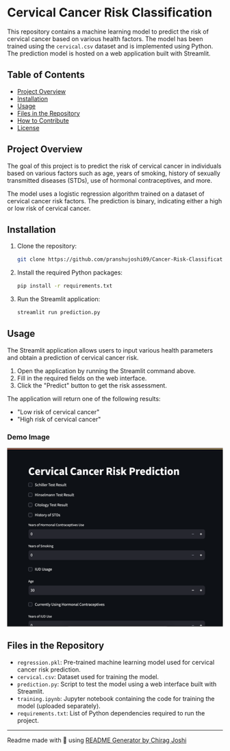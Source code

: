 # Cervical Cancer Risk Classification

This repository contains a machine learning model to predict the risk of cervical cancer based on various health factors. The model has been trained using the `cervical.csv` dataset and is implemented using Python. The prediction model is hosted on a web application built with Streamlit.

## Table of Contents
- [Project Overview](#project-overview)
- [Installation](#installation)
- [Usage](#usage)
- [Files in the Repository](#files-in-the-repository)
- [How to Contribute](#how-to-contribute)
- [License](#license)

## Project Overview

The goal of this project is to predict the risk of cervical cancer in individuals based on various factors such as age, years of smoking, history of sexually transmitted diseases (STDs), use of hormonal contraceptives, and more.

The model uses a logistic regression algorithm trained on a dataset of cervical cancer risk factors. The prediction is binary, indicating either a high or low risk of cervical cancer.

## Installation

1. Clone the repository:

    ```bash
    git clone https://github.com/pranshujoshi09/Cancer-Risk-Classification.git
    ```

2. Install the required Python packages:

    ```bash
    pip install -r requirements.txt
    ```

3. Run the Streamlit application:

    ```bash
    streamlit run prediction.py
    ```

## Usage

The Streamlit application allows users to input various health parameters and obtain a prediction of cervical cancer risk.

1. Open the application by running the Streamlit command above.
2. Fill in the required fields on the web interface.
3. Click the "Predict" button to get the risk assessment.

The application will return one of the following results:
- "Low risk of cervical cancer"
- "High risk of cervical cancer"

### Demo Image

![screenshot](/img/demo.png)

## Files in the Repository

- `regression.pkl`: Pre-trained machine learning model used for cervical cancer risk prediction.
- `cervical.csv`: Dataset used for training the model.
- `prediction.py`: Script to test the model using a web interface built with Streamlit.
- `training.ipynb`: Jupyter notebook containing the code for training the model (uploaded separately).
- `requirements.txt`: List of Python dependencies required to run the project.

---

Readme made with 💖 using [README Generator by Chirag Joshi](https://github.com/chiragjoshi12/readme-generator)

